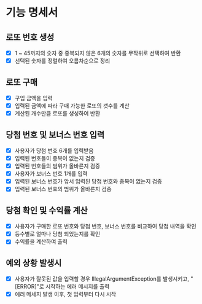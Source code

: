 # 기능 명세서

## 로또 번호 생성
- [X] 1 ~ 45까지의 숫자 중 중복되지 않은 6개의 숫자를 무작위로 선택하여 반환
- [X] 선택된 숫자를 정렬하여 오름차순으로 정리

## 로또 구매
- [X] 구입 금액을 입력
- [X] 입력된 금액에 따라 구매 가능한 로또의 갯수를 계산
- [X] 계산된 개수만큼 로또를 생성하여 반환

## 당첨 번호 및 보너스 번호 입력
- [X] 사용자가 당첨 번호 6개를 입력받음
- [X] 입력된 번호들이 중복이 없는지 검증
- [X] 입력된 번호들의 범위가 올바른지 검증
- [X] 사용자가 보너스 번호 1개를 입력
- [X] 입력된 보너스 번호가 앞서 입력된 당첨 번호와 중복이 없는지 검증
- [X] 입력된 보너스 번호의 범위가 올바른지 검증

## 당첨 확인 및 수익률 계산
- [X] 사용자가 구매한 로또 번호와 당첨 번호, 보너스 번호를 비교하여 당첨 내역을 확인
- [X] 등수별로 얼마나 당첨 되었는지를 확인
- [X] 수익률을 계산하여 출력

## 예외 상황 발생시
- [X] 사용자가 잘못된 값을 입력할 경우 IllegalArgumentException를 발생시키고, "[ERROR]"로 시작하는 에러 메시지를 출력
- [X] 에러 메세지 발생 이후, 첫 입력부터 다시 시작 